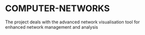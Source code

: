 # COMPUTER-NETWORKS
The project deals with the advanced network visualisation tool for enhanced network management and analysis 
